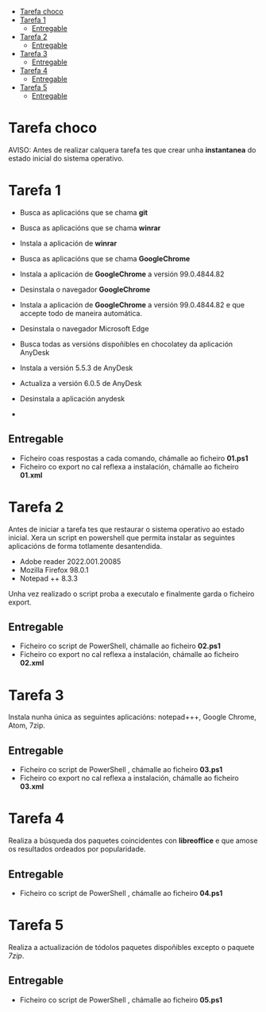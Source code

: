 - [Tarefa choco](#tarefa-choco)
- [Tarefa 1](#tarefa-1)
  - [Entregable](#entregable)
- [Tarefa 2](#tarefa-2)
  - [Entregable](#entregable-1)
- [Tarefa 3](#tarefa-3)
  - [Entregable](#entregable-2)
- [Tarefa 4](#tarefa-4)
  - [Entregable](#entregable-3)
- [Tarefa 5](#tarefa-5)
  - [Entregable](#entregable-4)


# Tarefa choco
AVISO: Antes de realizar calquera tarefa tes que crear unha **instantanea** do estado inicial do sistema operativo. 
# Tarefa 1
* Busca as aplicacións que se chama  **git**
  > 

* Busca as aplicacións que se chama  **winrar**
  >  

* Instala a aplicación de **winrar**
  >  

* Busca as aplicacións que se chama  **GoogleChrome**
  >  

* Instala a aplicación de **GoogleChrome**  a versión 99.0.4844.82 
  > 


* Desinstala o navegador **GoogleChrome** 
  >  

* Instala a aplicación de **GoogleChrome**  a versión 99.0.4844.82 e que accepte todo de maneira automática. 
  >  

* Desinstala o navegador Microsoft Edge
  > 

* Busca todas as versións dispoñibles en chocolatey da aplicación AnyDesk
  >  


* Instala a versión 5.5.3 de AnyDesk
  >  

* Actualiza a versión 6.0.5 de AnyDesk
  >  

* Desinstala a aplicación anydesk
   >  
* 

## Entregable 
* Ficheiro coas respostas a cada comando, chámalle ao ficheiro **01.ps1**
* Ficheiro co export no cal reflexa a instalación,  chámalle ao ficheiro **01.xml**

  
# Tarefa 2
Antes de iniciar a tarefa tes que restaurar o sistema operativo ao estado inicial. Xera un script en powershell que permita instalar as seguintes aplicacións de forma totlamente desantendida. 
* Adobe reader 2022.001.20085 
* Mozilla Firefox 98.0.1
* Notepad ++ 8.3.3

Unha vez realizado o script proba a executalo e finalmente garda o ficheiro export. 

## Entregable 
* Ficheiro co script de PowerShell, chámalle ao ficheiro **02.ps1**
* Ficheiro co export no cal reflexa a instalación, chámalle ao ficheiro **02.xml**


# Tarefa 3
Instala nunha única as seguintes aplicacións: notepad+++, Google Chrome, Atom, 7zip.

## Entregable 
* Ficheiro co script de PowerShell ,  chámalle ao ficheiro **03.ps1**
* Ficheiro co export no cal reflexa a instalación, chámalle ao ficheiro **03.xml**



# Tarefa 4
Realiza a búsqueda dos paquetes coincidentes con **libreoffice** e que amose os resultados ordeados por popularidade. 


## Entregable 
* Ficheiro co script de PowerShell ,  chámalle ao ficheiro **04.ps1**

# Tarefa 5
Realiza a actualización de tódolos paquetes dispoñibles excepto o paquete  *7zip*. 

## Entregable 
* Ficheiro co script de PowerShell ,  chámalle ao ficheiro **05.ps1**